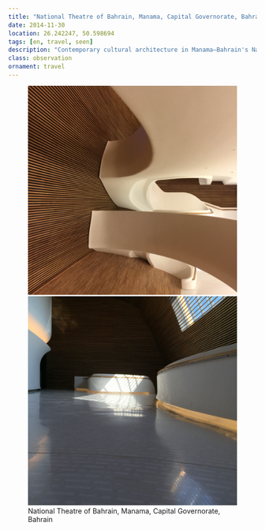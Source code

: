 ```yaml
---
title: "‎⁨National Theatre of Bahrain⁩, ⁨Manama⁩, ⁨Capital Governorate⁩, ⁨Bahrain⁩"
date: 2014-11-30
location: 26.242247, 50.598694
tags: [en, travel, seen]
description: "Contemporary cultural architecture in Manama—Bahrain's National Theatre embodies the Gulf state's commitment to artistic excellence." 
class: observation
ornament: travel
---
```


<figure>
  <img src="/assets/img/2014-11-30-national-theatre-of-bahrain-manama-capital-governorate-bahrain.jpeg" alt="‎⁨National Theatre of Bahrain⁩, ⁨Manama⁩, ⁨Capital Governorate⁩, ⁨Bahrain⁩">
 <img src="/assets/img/2014-12-03-national-theatre-of-bahrain-manama-capital-governorate-bahrain.jpeg" alt="‎⁨National Theatre of Bahrain⁩, ⁨Manama⁩, ⁨Capital Governorate⁩, ⁨Bahrain⁩">
  <figcaption>‎⁨National Theatre of Bahrain⁩, ⁨Manama⁩, ⁨Capital Governorate⁩, ⁨Bahrain⁩</figcaption>
</figure>
